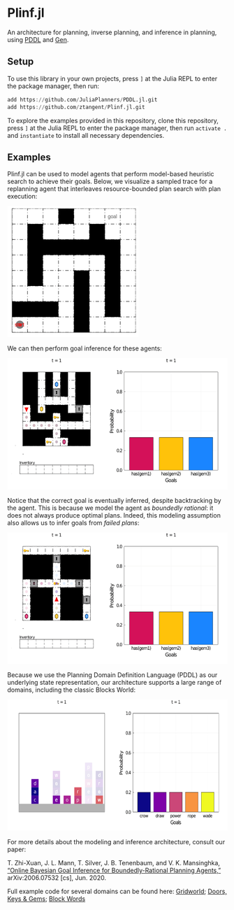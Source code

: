 # Plinf.jl

An architecture for planning, inverse planning, and inference in planning,
using [PDDL](https://github.com/ztangent/PDDL.jl) and [Gen](https://www.gen.dev/).

## Setup

To use this library in your own projects, press `]` at the Julia REPL to
enter the package manager, then run:
```julia
add https://github.com/JuliaPlanners/PDDL.jl.git
add https://github.com/ztangent/Plinf.jl.git
```

To explore the examples provided in this repository, clone this repository,
press `]` at the Julia REPL to enter the package manager, then run `activate .`
and `instantiate` to install all necessary dependencies.

## Examples

Plinf.jl can be used to model agents that perform model-based heuristic search
to achieve their goals. Below, we visualize a sampled trace for a replanning
agent that interleaves resource-bounded plan search with plan execution:

<img src="./img/replanning-agent.gif" height="300" />

We can then perform goal inference for these agents:

<img src="./img/goal-inference-backtracking.gif" height="300"/>

Notice that the correct goal is eventually inferred, despite backtracking
by the agent. This is because we model the agent as *boundedly rational*:
it does not always produce optimal plans. Indeed, this modeling assumption
also allows us to infer goals from *failed plans*:

<img src="./img/goal-inference-failure.gif" height="300" />

Because we use the Planning Domain Definition Language (PDDL) as our underlying
state representation, our architecture supports a large range of domains,
including the classic Blocks World:

<img src="./img/bw-goal-inference.gif" height="300" />

For more details about the modeling and inference architecture,
consult our paper:

T. Zhi-Xuan, J. L. Mann, T. Silver, J. B. Tenenbaum, and V. K. Mansinghka,
[“Online Bayesian Goal Inference for Boundedly-Rational Planning Agents,”](http://arxiv.org/abs/2006.07532) arXiv:2006.07532 [cs], Jun. 2020.

Full example code for several domains can be found here:
[Gridworld](domains/gridworld/example.jl);
[Doors, Keys & Gems](domains/doors-keys-gems/example.jl);
[Block Words](domains/block-words/example.jl)
